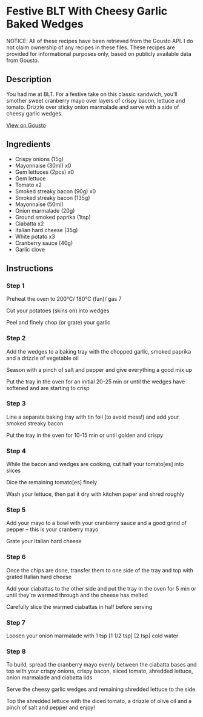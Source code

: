 # Festive BLT With Cheesy Garlic Baked Wedges

NOTICE: All of these recipes have been retrieved from the Gousto API. I do not claim ownership of any recipes in these files. These recipes are provided for informational purposes only, based on publicly available data from Gousto.

## Description

You had me at BLT. For a festive take on this classic sandwich, you’ll smother sweet cranberry mayo over layers of crispy bacon, lettuce and tomato. Drizzle over sticky onion marmalade and serve with a side of cheesy garlic wedges. 

[View on Gousto](https://www.gousto.co.uk/recipes/cookbook/festive-blt-with-cheesy-garlic-baked-wedges)

## Ingredients

- Crispy onions (15g)
- Mayonnaise (30ml) x0
- Gem lettuces (2pcs) x0
- Gem lettuce
- Tomato x2
- Smoked streaky bacon (90g) x0
- Smoked streaky bacon (135g)
- Mayonnaise (50ml)
- Onion marmalade (20g)
- Ground smoked paprika (1tsp)
- Ciabatta x2
- Italian hard cheese (35g)
- White potato x3
- Cranberry sauce (40g)
- Garlic clove

## Instructions


### Step 1

Preheat the oven to 200°C/ 180°C (fan)/ gas 7

Cut your potatoes (skins on) into wedges

Peel and finely chop (or grate) your garlic


### Step 2

Add the wedges to a baking tray with the chopped garlic, smoked paprika and a drizzle of vegetable oil

Season with a pinch of salt and pepper and give everything a good mix up

Put the tray in the oven for an initial 20-25 min or until the wedges have softened and are starting to crisp


### Step 3

Line a separate baking tray with tin foil (to avoid mess!) and add your smoked streaky bacon

Put the tray in the oven for 10-15 min or until golden and crispy


### Step 4

While the bacon and wedges are cooking, cut half your<span class="text-danger"> </span>tomato[es] into slices

Dice the remaining tomato[es] finely

Wash your lettuce, then pat it dry with kitchen paper and shred roughly


### Step 5

Add your mayo to a bowl with your cranberry sauce and a good grind of pepper – this is your cranberry mayo

Grate your Italian hard cheese


### Step 6

Once the chips are done, transfer them to one side of the tray and top with grated Italian hard cheese

Add your ciabattas to the other side and put the tray in the oven for 5 min or until they're warmed through and the cheese has melted

Carefully slice the warmed ciabattas in half before serving


### Step 7

Loosen your onion marmalade with 1 tsp<span class="text-danger"> <span class="text-purple">[1 1/2 tsp]</span> [2 tsp] </span>cold water

### Step 8

To build, spread the cranberry mayo evenly between the ciabatta bases and top with your crispy onions, crispy bacon, sliced tomato, shredded lettuce, onion marmalade and ciabatta lids

Serve the cheesy garlic wedges and remaining shredded lettuce to the side

Top the shredded lettuce with the diced tomato, a drizzle of olive oil and a pinch of salt and pepper and enjoy!

